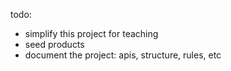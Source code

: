 todo:
- simplify this project for teaching
- seed products
- document the project: apis, structure, rules, etc
